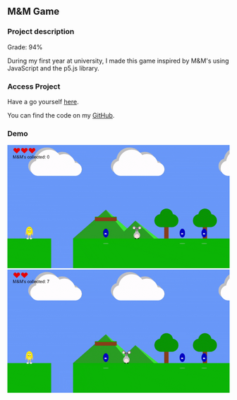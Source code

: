 ## M&M Game

### Project description

Grade: 94%

During my first year at university, I made this game inspired by M&M's using JavaScript and the p5.js library. 

### Access Project
Have a go yourself [here](http://igor.gold.ac.uk/~ypaks001/FinalGameProject/).

You can find the code on my [GitHub](https://github.com/ysmnpksy/m-m_game).

### Demo

<img src="images/m&m1.gif"/>

<img src="images/m&m2.gif"/>
